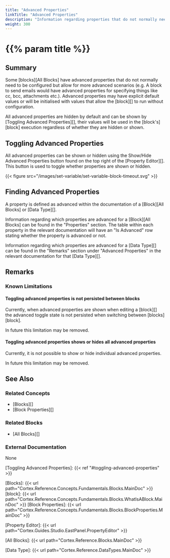 ```yaml
---
title: "Advanced Properties"
linkTitle: "Advanced Properties"
description: "Information regarding properties that do not normally need to be configured but allow for more advanced scenarios."
weight: 300
---
```


# {{% param title %}}

## Summary

Some [blocks][All Blocks] have advanced properties that do not normally need to be configured but allow for more advanced scenarios (e.g. A block to send emails would have advanced properties for specifying things like cc, bcc, attachments etc.). Advanced properties may have explicit default values or will be initialised with values that allow the [block][] to run without configuration.

All advanced properties are hidden by default and can be shown by [Toggling Advanced Properties][], their values will be used in the [block's][block] execution regardless of whether they are hidden or shown.

## Toggling Advanced Properties

All advanced properties can be shown or hidden using the Show/Hide Advanced Properties button found on the top right of the [Property Editor][]. This button is used to toggle whether properties are shown or hidden.

{{< figure src="/images/set-variable/set-variable-block-timeout.svg" >}}

## Finding Advanced Properties

A property is defined as advanced within the documentation of a [Block][All Blocks] or [Data Type][].

Information regarding which properties are advanced for a [Block][All Blocks] can be found in the "Properties" section. The table within each property in the relevant documentation will have an "Is Advanced" row stating whether the property is advanced or not.

Information regarding which properties are advanced for a [Data Type][] can be found in the "Remarks" section under "Advanced Properties" in the relevant documentation for that [Data Type][].

## Remarks

### Known Limitations

#### Toggling advanced properties is not persisted between blocks

Currently, when advanced properties are shown when editing a [block][] the advanced toggle state is not persisted when switching between [blocks][block].

In future this limitation may be removed.

#### Toggling advanced properties shows or hides all advanced properties

Currently, it is not possible to show or hide individual advanced properties.

In future this limitation may be removed.

## See Also

### Related Concepts

- [Blocks][]
- [Block Properties][]

### Related Blocks

- [All Blocks][]

### External Documentation

None

[Toggling Advanced Properties]: {{< ref "#toggling-advanced-properties" >}}

[Blocks]: {{< url path="Cortex.Reference.Concepts.Fundamentals.Blocks.MainDoc" >}}
[block]: {{< url path="Cortex.Reference.Concepts.Fundamentals.Blocks.WhatIsABlock.MainDoc" >}}
[Block Properties]: {{< url path="Cortex.Reference.Concepts.Fundamentals.Blocks.BlockProperties.MainDoc" >}}

[Property Editor]: {{< url path="Cortex.Guides.Studio.EastPanel.PropertyEditor" >}}

[All Blocks]: {{< url path="Cortex.Reference.Blocks.MainDoc" >}}

[Data Type]: {{< url path="Cortex.Reference.DataTypes.MainDoc" >}}
